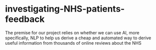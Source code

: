 # investigating-NHS-patients-feedback
The premise for our project relies on whether we can use AI, more specifically, NLP to help us derive a cheap and automated way to derive useful information from thousands of online reviews about the NHS
